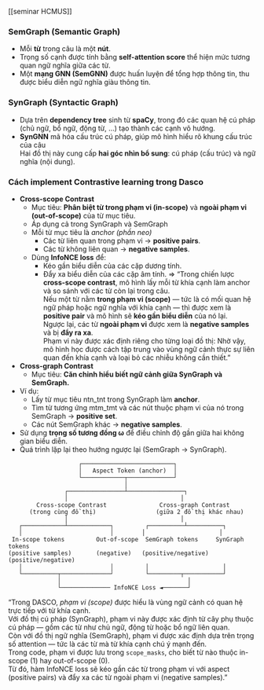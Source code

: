 [[seminar HCMUS]]

###  SemGraph (Semantic Graph)

- Mỗi **từ** trong câu là một **nút**.
- Trọng số cạnh được tính bằng **self-attention score** thể hiện mức tương quan ngữ nghĩa giữa các từ.
- Một **mạng GNN (SemGNN)** được huấn luyện để tổng hợp thông tin, thu được biểu diễn ngữ nghĩa giàu thông tin.
### SynGraph (Syntactic Graph)

- Dựa trên **dependency tree** sinh từ **spaCy**, trong đó các quan hệ cú pháp (chủ ngữ, bổ ngữ, động từ, …) tạo thành các cạnh vô hướng.
- **SynGNN** mã hóa cấu trúc cú pháp, giúp mô hình hiểu rõ khung cấu trúc của câu    
Hai đồ thị này cung cấp **hai góc nhìn bổ sung**: cú pháp (cấu trúc) và ngữ nghĩa (nội dung).

### Cách implement Contrastive learning trong Dasco
- **Cross-scope Contrast** 
	- Mục tiêu: **Phân biệt từ trong phạm vi (in-scope)** và **ngoài phạm vi (out-of-scope)** của từ mục tiêu.
	- Áp dụng cả trong SynGraph và SemGraph
	- Mỗi từ mục tiêu là *anchor (phần neo)* 
		- Các từ liên quan trong phạm vi → **positive pairs**.
		- Các từ không liên quan → **negative samples**.
	- Dùng **InfoNCE loss** để:
		- Kéo gần biểu diễn của các cặp dương tính.
		- Đẩy xa biểu diễn của các cặp âm tính.
	=> “Trong chiến lược **cross-scope contrast**, mô hình lấy mỗi từ khía cạnh làm anchor và so sánh với các từ còn lại trong câu.  
	Nếu một từ nằm **trong phạm vi (scope)** — tức là có mối quan hệ ngữ pháp hoặc ngữ nghĩa với khía cạnh — thì được xem là **positive pair** và mô hình sẽ **kéo gần biểu diễn** của nó lại.  
	Ngược lại, các từ **ngoài phạm vi** được xem là **negative samples** và bị **đẩy ra xa**.  
	Phạm vi này được xác định riêng cho từng loại đồ thị:
    Nhờ vậy, mô hình học được cách tập trung vào vùng ngữ cảnh thực sự liên quan đến khía cạnh và loại bỏ các nhiễu không cần thiết.”
-  **Cross-graph Contrast**
	- Mục tiêu: **Căn chỉnh hiểu biết ngữ cảnh giữa SynGraph và SemGraph.**    
- Ví dụ:
    - Lấy từ mục tiêu ntn_tnt​ trong SynGraph làm **anchor**.
    - Tìm từ tương ứng mtm_tmt​ và các nút thuộc phạm vi của nó trong SemGraph → **positive set**.
    - Các nút SemGraph khác → **negative samples**.
- Sử dụng **trọng số tương đồng ω** để điều chỉnh độ gần giữa hai không gian biểu diễn.
- Quá trình lặp lại theo hướng ngược lại (SemGraph → SynGraph).
```
                    ┌──────────────────────────┐
                    │   Aspect Token (anchor)  │
                    └────────────┬─────────────┘
                                 │
                ┌────────────────┴────────────────┐
                │                                │
        Cross-scope Contrast               Cross-graph Contrast
      (trong cùng đồ thị)                 (giữa 2 đồ thị khác nhau)
                │                                │
   ┌────────────┴────────────┐         ┌──────────┴──────────┐
   │                         │        │                     │
 In-scope tokens         Out-of-scope  SemGraph tokens     SynGraph tokens
(positive samples)       (negative)   (positive/negative)  (positive/negative)
   │                         │         │                     │
   └──────────┬──────────────┘         └─────────┬───────────┘
              │                                    │
              └────────────── InfoNCE Loss ◄───────┘

```


“Trong DASCO, _phạm vi (scope)_ được hiểu là vùng ngữ cảnh có quan hệ trực tiếp với từ khía cạnh.  
Với đồ thị cú pháp (SynGraph), phạm vi này được xác định từ cây phụ thuộc cú pháp — gồm các từ như chủ ngữ, động từ hoặc bổ ngữ liên quan.  
Còn với đồ thị ngữ nghĩa (SemGraph), phạm vi được xác định dựa trên trọng số attention — tức là các từ mà từ khía cạnh chú ý mạnh đến.  
Trong code, phạm vi được lưu trong `scope_masks`, cho biết từ nào thuộc in-scope (1) hay out-of-scope (0).  
Từ đó, hàm InfoNCE loss sẽ kéo gần các từ trong phạm vi với aspect (positive pairs) và đẩy xa các từ ngoài phạm vi (negative samples).”
